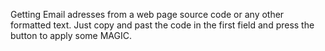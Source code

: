 Getting Email adresses from a web page source code or any other formatted text.
Just copy and past the code in the first field and press the button to apply some MAGIC.
